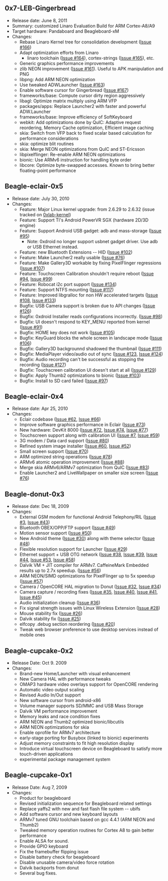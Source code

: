 ## 0x7-LEB-Gingerbread ##

  * Release date: June 8, 2011
  * Summary: customized Linaro Evaluation Build for ARM Cortex-A8/A9
  * Target hardware: Pandaboard and Beagleboard-xM
  * Changes:
    * Rebase Linaro Kernel tree for consolidation development ([Issue #166](https://code.google.com/p/0xdroid/issues/detail?id=#166))
    * Adapt optimization efforts from Linaro
      * linaro toolchain ([Issue #164](https://code.google.com/p/0xdroid/issues/detail?id=#164)), cortex-strings ([Issue #165](https://code.google.com/p/0xdroid/issues/detail?id=#165)), etc.
    * Generic graphics performance improvements
    * zlib NEON improvement ([Issue #161](https://code.google.com/p/0xdroid/issues/detail?id=#161)). Useful to APK manipulation and PNG
    * libpng: Add ARM NEON optimization
    * Use tweaked ADWLauncher ([Issue #163](https://code.google.com/p/0xdroid/issues/detail?id=#163))
    * Enable software cursor for Gingerbread ([Issue #167](https://code.google.com/p/0xdroid/issues/detail?id=#167))
    * frameworks/base: Compute cursor dirty region aggressively
    * libagl: Optimize matrix multiply using ARM VFP
    * packages/apps: Replace Launcher2 with faster and powerful ADW.Launcher
    * frameworks/base: Improve efficiency of SoftKeyboard
    * webkit: Add optimizations done by QuIC: Adaptive request reordering, Memory Cache optimization, Efficient image caching
    * skia: Switch from VFP back to fixed scalar based calculation for performance considerations
    * skia: optimize blit routines
    * skia: Merge NEON optimizations from QuIC and ST-Ericsson
    * libpixelflinger: Re-enable ARM NEON optimizations
    * bionic: Use ARMv6 instruction for handling byte order
    * libcore: Optimize byte-swapped accesses. Known to bring better floating-point performance

## Beagle-eclair-0x5 ##

  * Release date: July 30, 2010
  * Changes:
    * Feature: Major Linux kernel upgrade: from 2.6.29 to 2.6.32 (issue tracked on [0xlab-kernel](http://code.google.com/p/0xlab-kernel/issues/list))
    * Feature: Support TI's Android PowerVR SGX (hardware 2D/3D engine)
    * Feature: Support Android USB gadget: adb and mass-storage ([Issue #95](https://code.google.com/p/0xdroid/issues/detail?id=#95))
      * Note: 0xdroid no longer support usbnet gadget driver.  Use adb or USB Ethernet instead.
    * Feature: new Bluetooth Extensions -- HID ([Issue #102](https://code.google.com/p/0xdroid/issues/detail?id=#102))
    * Feature: Make Launcher2 really usable ([Issue #76](https://code.google.com/p/0xdroid/issues/detail?id=#76))
    * Feature: Make Gallery3D workable by fixing PixelFlinger regressions ([Issue #107](https://code.google.com/p/0xdroid/issues/detail?id=#107))
    * Feature: Touchscreen Calibration shouldn't require reboot ([Issue #94](https://code.google.com/p/0xdroid/issues/detail?id=#94), [Issue #99](https://code.google.com/p/0xdroid/issues/detail?id=#99))
    * Feature: Robocat i2c port support ([Issue #134](https://code.google.com/p/0xdroid/issues/detail?id=#134))
    * Feature: Support NTFS mounting ([Issue #117](https://code.google.com/p/0xdroid/issues/detail?id=#117))
    * Feature: Improved libgralloc for non HW accelerated targets ([Issue #108](https://code.google.com/p/0xdroid/issues/detail?id=#108), [Issue #133](https://code.google.com/p/0xdroid/issues/detail?id=#133))
    * Bugfix: USB Camera support is broken due to API changes ([Issue #126](https://code.google.com/p/0xdroid/issues/detail?id=#126))
    * Bugfix: 0xdroid Installer reads configurations incorrectly. ([Issue #98](https://code.google.com/p/0xdroid/issues/detail?id=#98))
    * Bugfix: UI doesn't respond to KEY\_MENU reported from kernel ([Issue #91](https://code.google.com/p/0xdroid/issues/detail?id=#91))
    * Bugfix: HOME key does not work ([Issue #105](https://code.google.com/p/0xdroid/issues/detail?id=#105))
    * Bugfix: KeyGuard blocks the whole screen in landscape mode ([Issue #106](https://code.google.com/p/0xdroid/issues/detail?id=#106))
    * Bugfix: Gallery3D backgrounnd shadowed the thumbnail ([Issue #111](https://code.google.com/p/0xdroid/issues/detail?id=#111))
    * Bugfix: MediaPlayer video/audio out of sync ([Issue #123](https://code.google.com/p/0xdroid/issues/detail?id=#123), [Issue #124](https://code.google.com/p/0xdroid/issues/detail?id=#124))
    * Bugfix: Audio recording can't be successful as stopping the recording ([Issue #127](https://code.google.com/p/0xdroid/issues/detail?id=#127))
    * Bugfix: Touchscreen calibration UI doesn't start at all ([Issue #129](https://code.google.com/p/0xdroid/issues/detail?id=#129))
    * Bugfix: Apply Thumb2 optimizations to bionic ([Issue #103](https://code.google.com/p/0xdroid/issues/detail?id=#103))
    * Bugfix: Install to SD card failed ([Issue #97](https://code.google.com/p/0xdroid/issues/detail?id=#97))

## Beagle-eclair-0x4 ##

  * Release date: Apr 25, 2010
  * Changes:
    * Eclair codebase ([Issue #62](https://code.google.com/p/0xdroid/issues/detail?id=#62), [Issue #66](https://code.google.com/p/0xdroid/issues/detail?id=#66))
    * Improve software graphics performance in Eclair ([Issue #73](https://code.google.com/p/0xdroid/issues/detail?id=#73))
    * New hardware: DevKit 8000 ([Issue #72](https://code.google.com/p/0xdroid/issues/detail?id=#72), [Issue #74](https://code.google.com/p/0xdroid/issues/detail?id=#74), [Issue #77](https://code.google.com/p/0xdroid/issues/detail?id=#77))
    * Touchscreen support along with calibration UI ([Issue #7](https://code.google.com/p/0xdroid/issues/detail?id=#7), [Issue #59](https://code.google.com/p/0xdroid/issues/detail?id=#59))
    * 3G modem / Data card support ([Issue #80](https://code.google.com/p/0xdroid/issues/detail?id=#80))
    * Refined system image installer ([Issue #60](https://code.google.com/p/0xdroid/issues/detail?id=#60), [Issue #52](https://code.google.com/p/0xdroid/issues/detail?id=#52))
    * Small screen support ([Issue #70](https://code.google.com/p/0xdroid/issues/detail?id=#70))
    * ARM optimized string operations ([Issue #78](https://code.google.com/p/0xdroid/issues/detail?id=#78))
    * ARMv6 atomic operation improvement ([Issue #88](https://code.google.com/p/0xdroid/issues/detail?id=#88))
    * Merge skia ARMv6/ARMv7 optimization from QuIC ([Issue #83](https://code.google.com/p/0xdroid/issues/detail?id=#83))
    * Enable Launcher2 and LiveWallpaper on smaller size screen ([Issue #76](https://code.google.com/p/0xdroid/issues/detail?id=#76))

## Beagle-donut-0x3 ##

  * Release date: Dec 18, 2009
  * Changes:
    * External GSM modem for functional Android Telephony/RIL ([Issue #3](https://code.google.com/p/0xdroid/issues/detail?id=#3), [Issue #43](https://code.google.com/p/0xdroid/issues/detail?id=#43))
    * Bluetooth OBEX/OPP/FTP support ([Issue #49](https://code.google.com/p/0xdroid/issues/detail?id=#49))
    * Motion sensor support ([Issue #50](https://code.google.com/p/0xdroid/issues/detail?id=#50))
    * New Android theme ([Issue #30](https://code.google.com/p/0xdroid/issues/detail?id=#30)) along with theme selector ([Issue #48](https://code.google.com/p/0xdroid/issues/detail?id=#48))
    * Flexible resolution support for Launcher ([Issue #29](https://code.google.com/p/0xdroid/issues/detail?id=#29))
    * Ethernet support + USB OTG network ([Issue #38](https://code.google.com/p/0xdroid/issues/detail?id=#38), [Issue #39](https://code.google.com/p/0xdroid/issues/detail?id=#39), [Issue #44](https://code.google.com/p/0xdroid/issues/detail?id=#44), [Issue #53](https://code.google.com/p/0xdroid/issues/detail?id=#53), [Issue #58](https://code.google.com/p/0xdroid/issues/detail?id=#58))
    * Dalvik VM + JIT compiler for ARMv7. CaffeineMark Embedded results up to 2.7x speedup. ([Issue #56](https://code.google.com/p/0xdroid/issues/detail?id=#56))
    * ARM NEON/SIMD optimizations for PixelFlinger up to 5x speedup ([Issue #57](https://code.google.com/p/0xdroid/issues/detail?id=#57))
    * Camera / OpenCORE HAL migration to Donut ([Issue #32](https://code.google.com/p/0xdroid/issues/detail?id=#32), [Issue #34](https://code.google.com/p/0xdroid/issues/detail?id=#34))
    * Camera capture / recording fixes ([Issue #35](https://code.google.com/p/0xdroid/issues/detail?id=#35), [Issue #40](https://code.google.com/p/0xdroid/issues/detail?id=#40), [Issue #41](https://code.google.com/p/0xdroid/issues/detail?id=#41), [Issue #45](https://code.google.com/p/0xdroid/issues/detail?id=#45))
    * Audio initialization cleanup ([Issue #36](https://code.google.com/p/0xdroid/issues/detail?id=#36))
    * Fix signal strength issues with Linux Wireless Extension ([Issue #28](https://code.google.com/p/0xdroid/issues/detail?id=#28))
    * Mouse stability fix ([Issue #26](https://code.google.com/p/0xdroid/issues/detail?id=#26))
    * Dalvik stability fix ([Issue #25](https://code.google.com/p/0xdroid/issues/detail?id=#25))
    * elfcopy .debug section reordering ([Issue #20](https://code.google.com/p/0xdroid/issues/detail?id=#20))
    * Tweak web browser preference to use desktop services instead of mobile ones


## Beagle-cupcake-0x2 ##

  * Release Date: Oct 9. 2009
  * Changes:
    * Brand-new Home/Launcher with visual enhancement
    * New Camera HAL with performance tweaks
    * OMAP3 hardware video overlays support for OpenCORE rendering
    * Automatic video output scaling
    * Revised Audio In/Out support
    * New software cursor from android-x86
    * Volume manager supports SD/MMC and USB Mass Storage
    * Dalvik VM performance improvement
    * Memory leaks and race condition fixes
    * ARM NEON and Thumb2 optimized bionic/libcutils
    * ARM NEON optimizations for skia
    * Enable oprofile for ARMv7 architecture
    * early-stage porting for Busybox (linked to bionic) experiments
    * Adjust memory constraints to fit high resolution display
    * Introduce virtual touchscreen device on Beagleboard to satisfy more touch-driven applications
    * experimental package management system

## Beagle-cupcake-0x1 ##

  * Release Date: Aug 7, 2009
  * Changes:
    * Product for beagleboard
    * Revised initialization sequence for Beagleboard related settings
    * Replace yaffs2 with new and fast flash file system -- ubifs
    * Add software cursor and new keyboard layouts
    * ARMv7 tuned GNU toolchain based on gcc 4.4.1 (ARM NEON and Thumb2)
    * Tweaked memory operation routines for Cortex A8 to gain better performance
    * Enable ALSA for sound.
    * Provide GPIO keyboard
    * Fix the framebuffer flipping issue
    * Disable battery check for beagleboard
    * Disable unusable camera/video force rotation
    * Dalvik backports from donut
    * Several bug fixes.